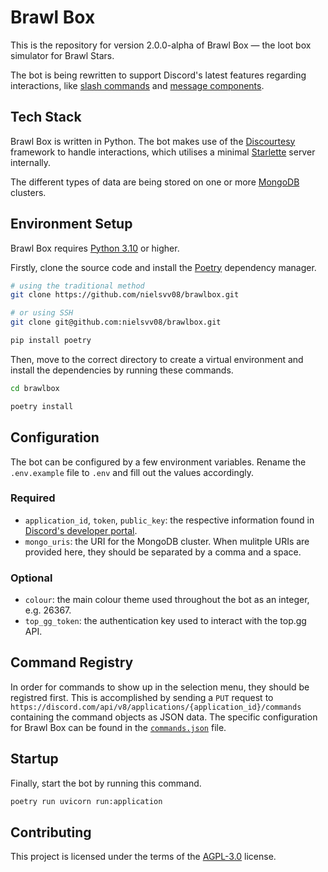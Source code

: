 # Brawl Box

This is the repository for version 2.0.0-alpha of Brawl Box — the loot box simulator for Brawl Stars.

The bot is being rewritten to support Discord's latest features regarding interactions, like [slash commands][discord-slash-commands] and [message components][discord-message-components].

## Tech Stack

Brawl Box is written in Python. The bot makes use of the [Discourtesy][discourtesy] framework to handle interactions, which utilises a minimal [Starlette][starlette] server internally.

The different types of data are being stored on one or more [MongoDB][mongodb] clusters.

## Environment Setup

Brawl Box requires [Python 3.10][python-3.10] or higher.

Firstly, clone the source code and install the [Poetry][poetry] dependency manager.

```sh
# using the traditional method
git clone https://github.com/nielsvv08/brawlbox.git

# or using SSH
git clone git@github.com:nielsvv08/brawlbox.git
```

```sh
pip install poetry
```

Then, move to the correct directory to create a virtual environment and install the dependencies by running these commands.

```sh
cd brawlbox

poetry install
```

## Configuration

The bot can be configured by a few environment variables. Rename the `.env.example` file to `.env` and fill out the values accordingly.

### Required

- `application_id`, `token`, `public_key`: the respective information found in [Discord's developer portal][discord-developer-portal].
- `mongo_uris`: the URI for the MongoDB cluster. When mulitple URIs are provided here, they should be separated by a comma and a space.

### Optional

- `colour`: the main colour theme used throughout the bot as an integer, e.g. 26367.
- `top_gg_token`: the authentication key used to interact with the top.gg API.

## Command Registry

In order for commands to show up in the selection menu, they should be registred first. This is accomplished by sending a `PUT` request to `https://discord.com/api/v8/applications/{application_id}/commands` containing the command objects as JSON data. The specific configuration for Brawl Box can be found in the [`commands.json`][commands-file] file.

## Startup

Finally, start the bot by running this command.

```sh
poetry run uvicorn run:application
```

## Contributing

This project is licensed under the terms of the [AGPL-3.0][agpl-3.0-license] license.

[agpl-3.0-license]: <https://github.com/nielsvv08/brawlbox/blob/main/LICENSE>
[commands-file]: <https://github.com/nielsvv08/brawlbox/blob/main/commands.json>
[discord-developer-portal]: <https://discord.com/developers/applications>
[discord-message-components]: <https://discord.com/developers/docs/interactions/message-components>
[discord-slash-commands]: <https://discord.com/developers/docs/interactions/application-commands>
[discourtesy]: <https://github.com/robinmahieu/discourtesy>
[mongodb]: <https://www.mongodb.com/>
[poetry]: <https://github.com/python-poetry/poetry>
[python-3.10]: <https://www.python.org/downloads/>
[starlette]: <https://github.com/encode/starlette>
